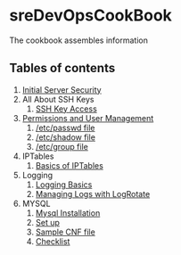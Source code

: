 # sreDevOpsCookBook
The cookbook assembles information

## Tables of contents

1. [Initial Server Security](https://github.com/sandeep2400/sreDevOpsCookBook/blob/master/Initial%20Server%20Security.md)
1. All About SSH Keys
	1. [SSH Key Access](https://github.com/sandeep2400/sreDevOpsCookBook/blob/master/SSH%20Key%20Access.md) 
1. [Permissions and User Management](https://github.com/sandeep2400/sreDevOpsCookBook/blob/master/Permissions%20and%20User%20Management.md)
	1. [/etc/passwd file](https://github.com/sandeep2400/sreDevOpsCookBook/blob/master/The%20etc_passwd%20File%20Format.md)
	1. [/etc/shadow file](https://github.com/sandeep2400/sreDevOpsCookBook/blob/master/The%20:etc:shadow%20file.md)
	1. [/etc/group file](https://github.com/sandeep2400/sreDevOpsCookBook/blob/master/The%20:etc:group%20file.md)
1. IPTables
	1. [Basics of IPTables](https://github.com/sandeep2400/sreDevOpsCookBook/blob/master/Basics%20of%20IPTables.md) 
1. Logging
	1. [Logging Basics](https://github.com/sandeep2400/sreDevOpsCookBook/blob/master/Logging%20Basics.md)
	1. [Managing Logs with LogRotate](https://github.com/sandeep2400/sreDevOpsCookBook/blob/master/Managing%20Logs%20with%20Logrotate.md)
1. MYSQL
	1. [Mysql Installation](https://github.com/sandeep2400/sreDevOpsCookBook/blob/master/Installing%20Mysql.md)
	1. [Set up](https://github.com/sandeep2400/sreDevOpsCookBook/blob/master/MySQL%20Set%20up.md)
	1. [Sample CNF file](https://github.com/sandeep2400/sreDevOpsCookBook/blob/master/sample%20MySQl%20Cnf%20file.md)	
	1. [Checklist](https://github.com/sandeep2400/sreDevOpsCookBook/blob/master/MYSQL%20Server%20Checklist.md)	